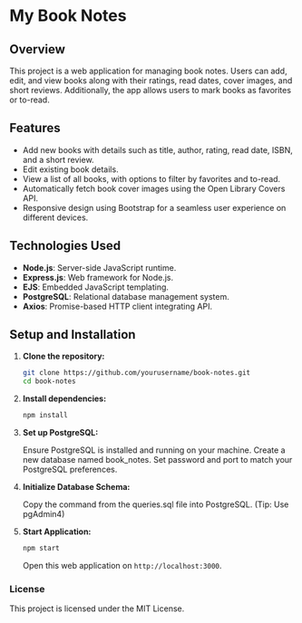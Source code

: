 # My Book Notes

## Overview

This project is a web application for managing book notes. Users can add, edit, and view books along with their ratings, read dates, cover images, and short reviews. Additionally, the app allows users to mark books as favorites or to-read.

## Features

- Add new books with details such as title, author, rating, read date, ISBN, and a short review.
- Edit existing book details.
- View a list of all books, with options to filter by favorites and to-read.
- Automatically fetch book cover images using the Open Library Covers API.
- Responsive design using Bootstrap for a seamless user experience on different devices.

## Technologies Used

- **Node.js**: Server-side JavaScript runtime.
- **Express.js**: Web framework for Node.js.
- **EJS**: Embedded JavaScript templating.
- **PostgreSQL**: Relational database management system.
- **Axios**: Promise-based HTTP client integrating API.

## Setup and Installation

1. **Clone the repository:**
   ```bash
   git clone https://github.com/yourusername/book-notes.git
   cd book-notes
   
2. **Install dependencies:**
   ```bash
   npm install
   
3. **Set up PostgreSQL:**
 
   Ensure PostgreSQL is installed and running on your machine.
   Create a new database named book_notes.
   Set password and port to match your PostgreSQL preferences.
   
5. **Initialize Database Schema:**

   Copy the command from the queries.sql file into PostgreSQL. (Tip: Use pgAdmin4)

6. **Start Application:**
   ```bash
   npm start
   ```
   Open this web application on `http://localhost:3000`.

### License
This project is licensed under the MIT License.

